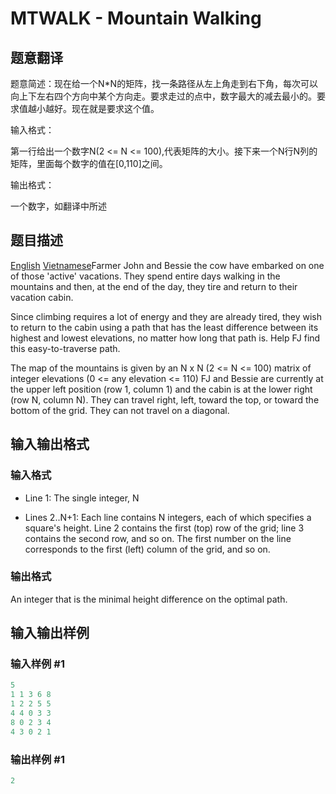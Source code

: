 # MTWALK - Mountain Walking

## 题意翻译

题意简述：现在给一个N*N的矩阵，找一条路径从左上角走到右下角，每次可以向上下左右四个方向中某个方向走。要求走过的点中，数字最大的减去最小的。要求值越小越好。现在就是要求这个值。

输入格式：

第一行给出一个数字N(2 <= N <= 100),代表矩阵的大小。接下来一个N行N列的矩阵，里面每个数字的值在[0,110]之间。

输出格式：

一个数字，如翻译中所述

## 题目描述

[English](/problems/MTWALK/en/) [Vietnamese](/problems/MTWALK/vn/)Farmer John and Bessie the cow have embarked on one of those 'active' vacations. They spend entire days walking in the mountains and then, at the end of the day, they tire and return to their vacation cabin.

Since climbing requires a lot of energy and they are already tired, they wish to return to the cabin using a path that has the least difference between its highest and lowest elevations, no matter how long that path is. Help FJ find this easy-to-traverse path.

The map of the mountains is given by an N x N (2 <= N <= 100) matrix of integer elevations (0 <= any elevation <= 110) FJ and Bessie are currently at the upper left position (row 1, column 1) and the cabin is at the lower right (row N, column N). They can travel right, left, toward the top, or toward the bottom of the grid. They can not travel on a diagonal.

## 输入输出格式

### 输入格式

- Line 1: The single integer, N

- Lines 2..N+1: Each line contains N integers, each of which specifies a square's height. Line 2 contains the first (top) row of the grid; line 3 contains the second row, and so on. The first number on the line corresponds to the first (left) column of the grid, and so on.

### 输出格式

An integer that is the minimal height difference on the optimal path.

## 输入输出样例

### 输入样例 #1

```cpp
5
1 1 3 6 8
1 2 2 5 5
4 4 0 3 3
8 0 2 3 4
4 3 0 2 1
```


### 输出样例 #1

```cpp
2
```


